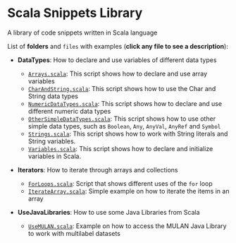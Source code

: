 Scala Snippets Library
======================

A library of code snippets written in Scala language

List of **folders** and `files` with examples (**click any file to see a description**):

+ **DataTypes**: How to declare and use variables of different data types
    * [`Arrays.scala`](DataTypes/Arrays.md): This script shows how to declare and use array variables
    * [`CharAndString.scala`](DataTypes/CharAndString.md): This script shows how to use the Char and String data types
    * [`NumericDataTypes.scala`](DataTypes/NumericDataTypes.md): This script shows how to declare and use different numeric data types
    * [`OtherSimpleDataTypes.scala`](DataTypes/OtherSimpleDataTypes.md): This script shows how to use other simple data types, such as `Boolean`, `Any`, `AnyVal`, `AnyRef` and `Symbol`
    * [`Strings.scala`](DataTypes/Strings.md): This script shows how to work with String literals and String variables.
    * [`Variables.scala`](DataTypes/Variables.md): This script shows how to declare and initialize variables in Scala.

+ **Iterators**: How to iterate through arrays and collections
    * [`ForLoops.scala`](Iterators/ForLoops.md): Script that shows different uses of the `for` loop
    * [`IterateArray.scala`](Iterators/IterateArray.md): Simple example on how to iterate the items in an array

+ **UseJavaLibraries**: How to use some Java Libraries from Scala
    * [`UseMULAN.scala`](UseJavaLibraries/UseMulan.md): Example on how to access the MULAN Java Library to work with multilabel datasets
    
  

